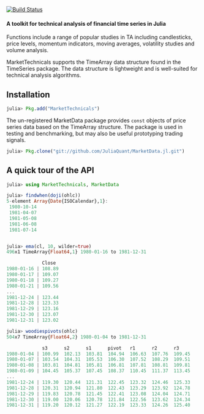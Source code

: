 [![Build Status](https://travis-ci.org/JuliaQuant/MarketTechnicals.jl.png)](https://travis-ci.org/JuliaQuant/MarketTechnicals.jl)

#### A toolkit for technical analysis of financial time series in Julia

Functions include a range of popular studies in TA including candlesticks, price levels,
momentum indicators, moving averages, volatility studies and volume analysis. 

MarketTechnicals supports the TimeArray data structure found in the TimeSeries package. The data structure is lightweight and is
well-suited for technical analysis algorithms. 

## Installation

````julia
julia> Pkg.add("MarketTechnicals")
````
The un-registered MarketData package provides `const` objects of price series data based on the TimeArray structure. The package is used in 
testing and benchmarking, but may also be useful prototyping trading signals. 

````julia
julia> Pkg.clone("git://github.com/JuliaQuant/MarketData.jl.git")
````

## A quick tour of the API 

````julia
julia> using MarketTechnicals, MarketData

julia> findwhen(doji(ohlc))
5-element Array{Date{ISOCalendar},1}:
 1980-10-14
 1981-04-07
 1981-05-08
 1981-06-08
 1981-07-14


julia> ema(cl, 10, wilder=true)
496x1 TimeArray{Float64,1} 1980-01-16 to 1981-12-31

             Close
1980-01-16 | 108.89
1980-01-17 | 109.07
1980-01-18 | 109.27
1980-01-21 | 109.56
...
1981-12-24 | 123.44
1981-12-28 | 123.33
1981-12-29 | 123.16
1981-12-30 | 123.07
1981-12-31 | 123.02

julia> woodiespivots(ohlc)
504x7 TimeArray{Float64,2} 1980-01-04 to 1981-12-31

             s3      s2      s1      pivot   r1      r2      r3
1980-01-04 | 100.99  102.13  103.81  104.94  106.63  107.76  109.45
1980-01-07 | 103.54  104.31  105.53  106.30  107.52  108.29  109.51
1980-01-08 | 103.81  104.81  105.81  106.81  107.81  108.81  109.81
1980-01-09 | 104.45  105.37  107.45  108.37  110.45  111.37  113.45
...
1981-12-24 | 119.30  120.44  121.31  122.45  123.32  124.46  125.33
1981-12-28 | 120.31  120.94  121.80  122.43  123.29  123.92  124.78
1981-12-29 | 119.83  120.78  121.45  122.41  123.08  124.04  124.71
1981-12-30 | 119.00  120.06  120.78  121.84  122.56  123.62  124.34
1981-12-31 | 119.20  120.12  121.27  122.19  123.33  124.26  125.40
````
